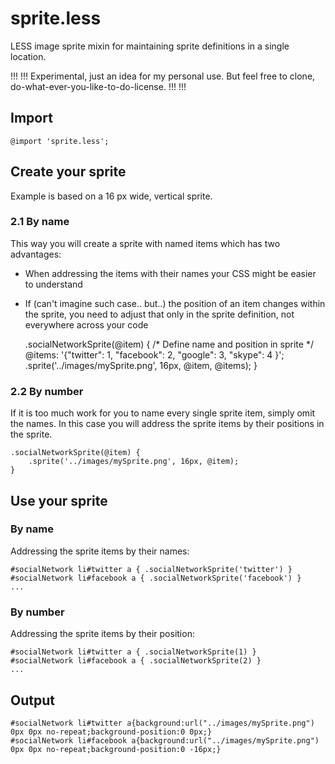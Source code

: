 sprite.less
===========

LESS image sprite mixin for maintaining sprite definitions in a single location.

!!! !!!
Experimental, just an idea for my personal use. But feel free to clone, do-what-ever-you-like-to-do-license.
!!! !!!

Import
------

	@import 'sprite.less';

Create your sprite
------------------

Example is based on a 16 px wide, vertical sprite.

### 2.1 By name

This way you will create a sprite with named items which has two advantages:
  * When addressing the items with their names your CSS might be easier to understand
  * If (can't imagine such case.. but..) the position of an item changes within the sprite, you need to adjust that only in the sprite definition, not everywhere across your code

    .socialNetworkSprite(@item) {
        /* Define name and position in sprite */
        @items: '{"twitter": 1, "facebook": 2, "google": 3, "skype": 4 }';
        .sprite('../images/mySprite.png', 16px, @item, @items);
    }

### 2.2 By number

If it is too much work for you to name every single sprite item, simply omit the names. In this case you will address the sprite items by their positions in the sprite.

    .socialNetworkSprite(@item) {
        .sprite('../images/mySprite.png', 16px, @item);
    }

Use your sprite
---------------

### By name

Addressing the sprite items by their names:

    #socialNetwork li#twitter a { .socialNetworkSprite('twitter') }
    #socialNetwork li#facebook a { .socialNetworkSprite('facebook') }
    ...

### By number

Addressing the sprite items by their position:

    #socialNetwork li#twitter a { .socialNetworkSprite(1) }
    #socialNetwork li#facebook a { .socialNetworkSprite(2) }
    ...

Output
------

    #socialNetwork li#twitter a{background:url("../images/mySprite.png") 0px 0px no-repeat;background-position:0 0px;}
    #socialNetwork li#facebook a{background:url("../images/mySprite.png") 0px 0px no-repeat;background-position:0 -16px;}
